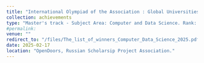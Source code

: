 ```yaml
---
title: "International Olympiad of the Association : Global Universities , Olympiad "
collection: achievements
type: "Master's track - Subject Area: Computer and Data Science. Rank: 23 , Status: Winner"
#permalink: 
venue: ""
redirect_to: "/files/The_list_of_winners_Computer_Data_Science_2025.pdf"
date: 2025-02-17
location: "OpenDoors, Russian Scholarsip Project Association."
---
```

